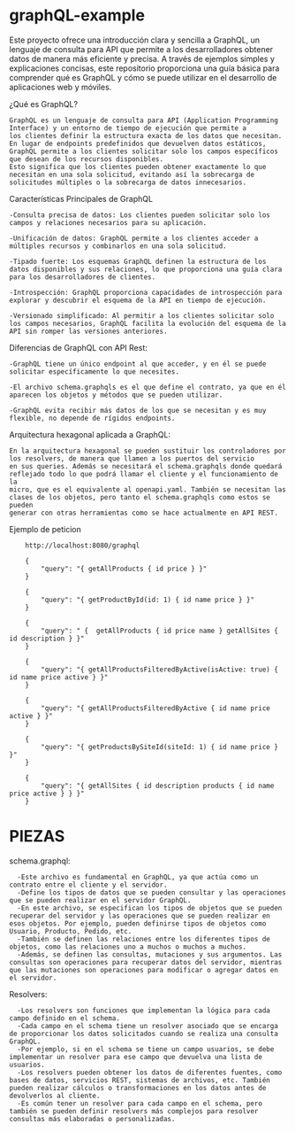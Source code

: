 # graphQL-example

Este proyecto ofrece una introducción clara y sencilla a GraphQL, un lenguaje de consulta para API que permite a los desarrolladores 
obtener datos de manera más eficiente y precisa. A través de ejemplos simples y explicaciones concisas, este repositorio proporciona una 
guía básica para comprender qué es GraphQL y cómo se puede utilizar en el desarrollo de aplicaciones web y móviles.


¿Qué es GraphQL?

    GraphQL es un lenguaje de consulta para API (Application Programming Interface) y un entorno de tiempo de ejecución que permite a 
    los clientes definir la estructura exacta de los datos que necesitan. En lugar de endpoints predefinidos que devuelven datos estáticos, 
    GraphQL permite a los clientes solicitar solo los campos específicos que desean de los recursos disponibles.
    Esto significa que los clientes pueden obtener exactamente lo que necesitan en una sola solicitud, evitando así la sobrecarga de 
    solicitudes múltiples o la sobrecarga de datos innecesarios.


Características Principales de GraphQL

    -Consulta precisa de datos: Los clientes pueden solicitar solo los campos y relaciones necesarios para su aplicación.

    -Unificación de datos: GraphQL permite a los clientes acceder a múltiples recursos y combinarlos en una sola solicitud.

    -Tipado fuerte: Los esquemas GraphQL definen la estructura de los datos disponibles y sus relaciones, lo que proporciona una guía clara para los desarrolladores de clientes.

    -Introspección: GraphQL proporciona capacidades de introspección para explorar y descubrir el esquema de la API en tiempo de ejecución.

    -Versionado simplificado: Al permitir a los clientes solicitar solo los campos necesarios, GraphQL facilita la evolución del esquema de la API sin romper las versiones anteriores.


Diferencias de GraphQL con API Rest: 

    -GraphQL tiene un único endpoint al que acceder, y en él se puede solicitar específicamente lo que necesites. 

    -El archivo schema.graphqls es el que define el contrato, ya que en él aparecen los objetos y métodos que se pueden utilizar.

    -GraphQL evita recibir más datos de los que se necesitan y es muy flexible, no depende de rígidos endpoints.


Arquitectura hexagonal aplicada a GraphQL: 

    En la arquitectura hexagonal se pueden sustituir los controladores por los resolvers, de manera que llamen a los puertos del servicio 
    en sus queries. Además se necesitará el schema.graphqls donde quedará reflejado todo lo que podrá llamar el cliente y el funcionamiento de la
    micro, que es el equivalente al openapi.yaml. También se necesitan las clases de los objetos, pero tanto el schema.graphqls como estos se pueden 
    generar con otras herramientas como se hace actualmente en API REST.


Ejemplo de peticion
    
        http://localhost:8080/graphql    

        {
            "query": "{ getAllProducts { id price } }"
        }

        {
            "query": "{ getProductById(id: 1) { id name price } }"
        }

        {
            "query": " {  getAllProducts { id price name } getAllSites { id description } }"
        }

        {
            "query": "{ getAllProductsFilteredByActive(isActive: true) { id name price active } }"
        }

        {
            "query": "{ getAllProductsFilteredByActive { id name price active } }"
        }

        {
            "query": "{ getProductsBySiteId(siteId: 1) { id name price } }"
        }

        {
            "query": "{ getAllSites { id description products { id name price active } } }"
        }


# PIEZAS

schema.graphql:

      -Este archivo es fundamental en GraphQL, ya que actúa como un contrato entre el cliente y el servidor.
      -Define los tipos de datos que se pueden consultar y las operaciones que se pueden realizar en el servidor GraphQL.
      -En este archivo, se especifican los tipos de objetos que se pueden recuperar del servidor y las operaciones que se pueden realizar en esos objetos. Por ejemplo, pueden definirse tipos de objetos como Usuario, Producto, Pedido, etc.
      -También se definen las relaciones entre los diferentes tipos de objetos, como las relaciones uno a muchos o muchos a muchos.
      -Además, se definen las consultas, mutaciones y sus argumentos. Las consultas son operaciones para recuperar datos del servidor, mientras que las mutaciones son operaciones para modificar o agregar datos en el servidor.

Resolvers:

      -Los resolvers son funciones que implementan la lógica para cada campo definido en el schema.
      -Cada campo en el schema tiene un resolver asociado que se encarga de proporcionar los datos solicitados cuando se realiza una consulta GraphQL.
      -Por ejemplo, si en el schema se tiene un campo usuarios, se debe implementar un resolver para ese campo que devuelva una lista de usuarios.
      -Los resolvers pueden obtener los datos de diferentes fuentes, como bases de datos, servicios REST, sistemas de archivos, etc. También pueden realizar cálculos o transformaciones en los datos antes de devolverlos al cliente.
      -Es común tener un resolver para cada campo en el schema, pero también se pueden definir resolvers más complejos para resolver consultas más elaboradas o personalizadas.